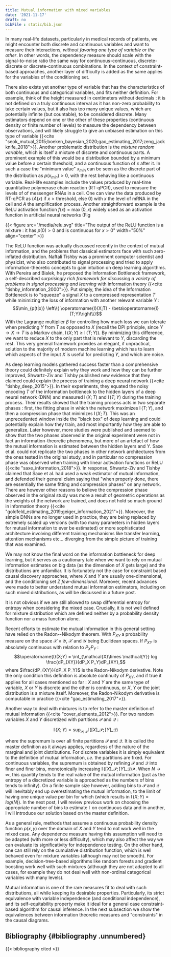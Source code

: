```yaml
---
title: Mutual information with mixed variables
date: '2021-11-17'
draft: no
bibFile : static/bib.json
---
```


In many real-life datasets, particularly in medical records of patients,
we might encounter both discrete and continuous variables and want to
measure their interactions, *without favoring one type of variable or
the other*. In other words, the dependency measure should scale with the
signal-to-noise ratio the same way for continuous-continuous,
discrete-discrete or discrete-continuous combinations. In the context of
constraint-based approaches, another layer of difficulty is added as the
same applies for the variables of the conditioning set.

There also exists yet another type of variable that has the
characteristics of both continuous and categorical variables, and fits
neither definition. For example, think of the height measured in
centimeters without decimals : it is not defined on a truly continuous
interval as it has non-zero probability to take certain values, but it
also has too many unique values, which are potentially infinite (but
countable), to be considered discrete. Many estimators depend on one or
the other of these properties (continuous density or finite number of
levels) to measure the dependency between observations, and will likely
struggle to give an unbiased estimation on this type of variable
{{<cite "seok_mutual_2015;boeken_bayesian_2020;gao_estimating_2017;zeng_jackknife_2018">}}.
Another problematic distribution is the *mixture random variable*, which
is itself a mixture of discrete and continuous parts. A prominent
example of this would be a distribution bounded by a minimum value
before a certain threshold, and a continuous function of $x$ after it.
In such a case the \"minimum value\" $x_{min}$ can be seen as the
discrete part of the distribution as $p(x_{min}) > 0$, with the rest
behaving like a continuous variable. Real-life examples include the
values produced by real-time quantitative polymerase chain reaction
(RT-qPCR), used to measure the levels of of messenger RNAs in a cell.
One can view the data produced by RT-qPCR as
$(A(x)~ \text{if}~ x > \text{threshold},~ \text{else } 0)$ with $x$ the
level of mRNA in the cell and $A$ the amplification process. Another
straightforward example is the ReLU activation function
$f(x) = \max(0,x)$ widely used as an activation function in artificial
neural networks (Fig

{{< figure src="/media/relu.svg" title="The output of the ReLU function is a mixture : it has $p(0) > 0$ and is continuous for $x>0$" width="50%" align="center" >}}

The ReLU function was actually discussed recently in the context of
mutual information, and the problems that classical estimators face with
such zero-inflated distribution. Naftali Tishby was a prominent computer
scientist and physicist, who also contributed to signal processing and
tried to apply information-theoretic concepts to gain intuition on deep
learning algorithms. With Pereira and Bialek, he proposed the
Information Bottleneck framework, a self-described *surprisingly rich
framework for discussing a variety of problems in signal processing and
learning* with information theory {{<cite "tishby_information_2000">}}. Put
simply, the idea of the Information Bottleneck is to \"squeeze\" a
signal $X$ to a compressed representation $T$ while minimizing the loss
of information with another relevant variable $Y$ :
$$\min_{p(t|x)} \left\\{ \operatorname{I}(X;T) - \beta\operatorname{I}(T;Y)\right\\}$$
With the Lagrange multiplier $\beta$ for controlling how much loss we
can tolerate when predicting $Y$ from $T$ as opposed to $X$ (recall the
DPI principle, since $Y \rightarrow X \rightarrow T$ is a Markov chain,
$\operatorname{I}(X;Y) \geq \operatorname{I}(T;Y)$). By minimizing this
difference, we want to reduce $X$ to the only part that is relevant to
$Y$, discarding the rest. This very general framework provides an
elegant, if unpractical, solution to the majority of modern machine
learning which has to learn which aspects of the input $X$ is useful for
predicting $Y$, and which are noise.

As deep learning models gathered success faster than a comprehensive
theory could definitely explain why they work and how they can be
further improved, Shwartz-Ziv and Tishby published new evidence that
they claimed could explain the process of training a deep neural network
{{<cite "tishby_deep_2015">}}. In their experiments, they equated the noisy
encoding $T$ of the information bottleneck to the hidden layers of a
deep neural network (DNN) and measured $\operatorname{I}(X;T)$ and
$\operatorname{I}(T;Y)$ during the training process. Their results
showed that the training process acts in two separate phases : first,
the fitting phase in which the network maximizes
$\operatorname{I}(T;Y)$, and then a compression phase that minimizes
$\operatorname{I}(X;T)$. This was an unprecedented window inside the
\"black box\" of deep learning and could potentially explain how they
train, and most importantly how they are able to generalize. Later
however, more studies were published and seemed to show that the two
phases observed in the original experiment were not in fact an
information-theoretic phenomena, but more of an artefact of how the
mutual information is estimated between the hidden layers and $Y$. Saxe
et al. could not replicate the two phases in other network architectures
from the ones tested in the original study, and in particular no
compression phase was observed when training with linear activation
functions or ReLU {{<cite "saxe_information_2018">}}. In response, Shwartz-Ziv and
Tishby claimed that Saxe et al. had used a weak estimator of mutual
information, and defended their general claim saying that \"when
properly done, there are essentially the same fitting and compression
phases\" on any network. There are however other reasons to believe the
compression phase observed in the original study was more a result of
geometric operations as the weights of the network are trained, and does
not hold so much ground in information theory
{{<cite "goldfeld_estimating_2019;geiger_information_2021">}}. Moreover, the
simple DNNs are no longer used in practice, they are being replaced by
extremely scaled up versions (with too many parameters in hidden layers
for mutual information to ever be estimated) or more sophisticated
architecture involving different training mechanisms like transfer
learning, attention mechanisms etc\... diverging from the simple picture
of training that was examined.

We may not know the final word on the information bottleneck for deep
learning, but it serves as a cautionary tale when we want to rely on
mutual information estimates on big data (as the dimension of $X$ gets
large) and the distributions are unfamiliar. It is fortunately not the
case for constraint based causal discovery approaches, where $X$ and $Y$
are usually one-dimensional, and the conditioning set $Z$
*few-dimensional*. Moreover, recent advances were made to better
understand mutual information estimators, including on such mixed
distributions, as will be discussed in a future post.

It is not obvious if we are still allowed to swap differential entropy
for entropy when considering the mixed case. Crucially, it is not well
defined for mixture distribution which are defined neither by a
probability density function nor a mass function alone.

Recent efforts to estimate the mutual information in this general
setting have relied on the Radon--Nikodym theorem. With $P_{XY}$ a
probability measure on the space $\mathcal{X} \times \mathcal{Y}$,
$\mathcal{X}$ and $\mathcal{Y}$ being Euclidean spaces. If $P_{XY}$ is
absolutely continuous with relation to $P_X P_Y$ :
$$\operatorname{I}(X;Y) = \int_{\mathcal{X}\times \mathcal{Y}} log \frac{dP_{XY}}{dP_X P_Y}dP_{XY},$$
where $\frac{dP_{XY}}{dP_X P_Y}$ is the Radon-Nikodym derivative. Note
the only condition this definition is absolute continuity of $P_{XY}$,
and if true it applies for all cases mentioned so far : $X$ and $Y$ are
the same type of variable, $X$ or $Y$ is discrete and the other is
continuous, or $X$, $Y$ or the joint distribution is a mixture itself.
Moreover, the Radon-Nikodym derivative is computable in practice
{{<cite "gao_estimating_2017">}}.

Another way to deal with mixtures is to refer to the master definition of mutual information {{<cite "cover_elements_2012">}}. For two random variables $X$ and $Y$ discretized with partitions $\mathcal{P}$ and $\mathcal{Q}$ :

$$
    \operatorname{I}(X;Y) = \sup_{\mathcal{P},\mathcal{Q}} \operatorname{I}([X]\_{\mathcal{P}};[Y]\_{\mathcal{Q}})
$$

where the supremum is over all finite partitions $\mathcal{P}$ and
$\mathcal{Q}$. It is called the master definition as it always applies,
regardless of the nature of the marginal and joint distributions. For
discrete variables it is simply equivalent to the definition of mutual
information, *i.e.* the partitions are fixed. For
continuous variables, the supremum is obtained by refining $\mathcal{P}$
and $\mathcal{Q}$ into finer and finer bins, monotonically increasing
$\operatorname{I}({[X]}\_\mathcal{P};{[Y]}\_\mathcal{Q}) \nearrow$. When
$N \rightarrow \infty$, this quantity tends to the real value of the
mutual information (just as the entropy of a discretized variable is
approached as the numbers of bins tends to infinity). On a finite sample
size however, adding bins to $\mathcal{P}$ and $\mathcal{Q}$ will
inevitably end up overestimating the mutual information, to the limit of
having one unique value per bin for which (which results in
$\operatorname{I}(X;Y)=log(N)$). In the next post, I will review previous work on choosing the
appropriate number of bins to estimate $\operatorname{I}$ on continuous
data and in another, I will introduce our solution based on the
master definition.

As a general rule, methods that assume a continuous probability density
function $p(x,y)$ over the domain of $X$ and $Y$ tend to not work well
in the mixed case. Any dependence measure having this assumption will
need to be adapted (with more or less difficulty), which may also affect
the way we can evaluate its significativity for independence testing. On
the other hand, one can still rely on the cumulative distribution
function, which is well behaved even for mixture variables (although may
not be smooth). For example, decision-tree-based algorithms like random
forests and gradient boosting work well with such mixtures (although
they are not adapted to all cases, for example they do not deal well
with non-ordinal categorical variables with many levels).

Mutual information is one of the rare measures fit to deal with such
distributions, all while keeping its desirable properties. Particularly,
its strict equivalence with variable independence (and conditional
independence), and its self-equitability property make it ideal for a
general case constraint-based algorithm for causal inference. In the
next subsection we show the equivalences between information theoretic
measures and \"constraints\" in the causal diagrams.

## Bibliography {#bibliography .unnumbered}

{{< bibliography cited >}}


